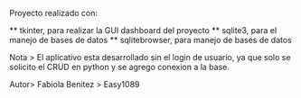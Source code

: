 Proyecto realizado con: 

** tkinter, para realizar la GUI dashboard del proyecto 
** sqlite3, para el manejo de bases de datos
** sqlitebrowser, para manejo de bases de datos


Nota >  El aplicativo esta desarrollado sin el login de usuario, ya que solo se solicito el CRUD en python y se agrego 
conexion a la base.

Autor>  Fabiola Benitez >  Easy1089


